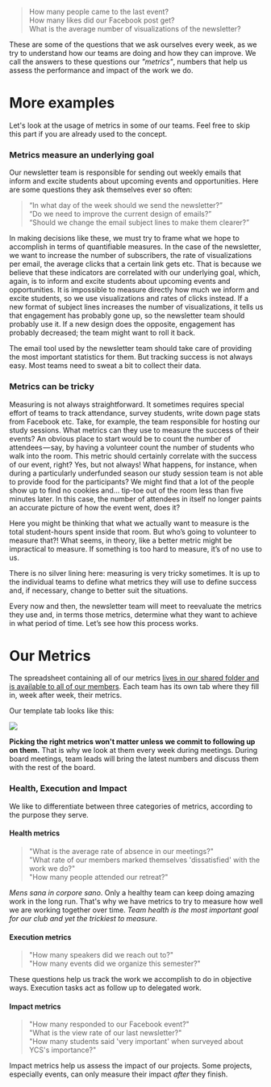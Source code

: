 > How many people came to the last event?  
> How many likes did our Facebook post get?  
> What is the average number of visualizations of the newsletter?

These are some of the questions that we ask ourselves every week, as we try to understand how our teams are doing and how they can improve. We call the answers to these questions our _"metrics"_, numbers that help us assess the performance and impact of the work we do.

# More examples

Let's look at the usage of metrics in some of our teams. Feel free to skip this part if you are already used to the concept.

### Metrics measure an underlying goal

Our newsletter team is responsible for sending out weekly emails that inform and excite students about upcoming events and opportunities. Here are some questions they ask themselves ever so often:

> “In what day of the week should we send the newsletter?”  
> “Do we need to improve the current design of emails?”  
> “Should we change the email subject lines to make them clearer?”  

In making decisions like these, we must try to frame what we hope to accomplish in terms of quantifiable measures. In the case of the newsletter, we want to increase the number of subscribers, the rate of visualizations per email, the average clicks that a certain link gets etc. That is because we believe that these indicators are correlated with our underlying goal, which, again, is to inform and excite students about upcoming events and opportunities. It is impossible to measure directly how much we inform and excite students, so we use visualizations and rates of clicks instead. If a new format of subject lines increases the number of visualizations, it tells us that engagement has probably gone up, so the newsletter team should probably use it. If a new design does the opposite, engagement has probably decreased; the team might want to roll it back.

The email tool used by the newsletter team should take care of providing the most important statistics for them. But tracking success is not always easy. Most teams need to sweat a bit to collect their data.

### Metrics can be tricky

Measuring is not always straightforward. It sometimes requires special effort of teams to track attendance, survey students, write down page stats from Facebook etc. Take, for example, the team responsible for hosting our study sessions. What metrics can they use to measure the success of their events? An obvious place to start would be to count the number of attendees — say, by having a volunteer count the number of students who walk into the room. This metric should certainly correlate with the success of our event, right? Yes, but not always! What happens, for instance, when during a particularly underfunded season our study session team is not able to provide food for the participants? We might find that a lot of the people show up to find no cookies and… tip-toe out of the room less than five minutes later. In this case, the number of attendees in itself no longer paints an accurate picture of how the event went, does it?

Here you might be thinking that what we actually want to measure is the total student-hours spent inside that room. But who’s going to volunteer to measure that?! What seems, in theory, like a better metric might be impractical to measure. If something is too hard to measure, it’s of no use to us.

There is no silver lining here: measuring is very tricky sometimes. It is up to the individual teams to define what metrics they will use to define success and, if necessary, change to better suit the situations.

Every now and then, the newsletter team will meet to reevaluate the metrics they use and, in terms those metrics, determine what they want to achieve in what period of time. Let’s see how this process works.

# Our Metrics

The spreadsheet containing all of our metrics [lives in our shared folder and is available to all of our members](https://docs.google.com/spreadsheets/d/1BLYrQrd-UTvufIzzDQ3Dmyy7skhIQh9CD8W_69eHE_M/edit). Each team has its own tab where they fill in, week after week, their metrics.

Our template tab looks like this:

![](http://i.imgur.com/JZG89ZP.png?1)

__Picking the right metrics won't matter unless we commit to following up on them.__ That is why we look at them every week during meetings. During board meetings, team leads will bring the latest numbers and discuss them with the rest of the board.

### Health, Execution and Impact

We like to differentiate between three categories of metrics, according to the purpose they serve.

#### Health metrics

> "What is the average rate of absence in our meetings?"  
> "What rate of our members marked themselves 'dissatisfied' with the work we do?"  
> "How many people attended our retreat?"

_Mens sana in corpore sano_. Only a healthy team can keep doing amazing work in the long run. That's why we have metrics to try to measure how well we are working together over time. _Team health is the most important goal for our club and yet the trickiest to measure._

#### Execution metrics

> "How many speakers did we reach out to?"  
> "How many events did we organize this semester?"  

These questions help us track the work we accomplish to do in objective ways. Execution tasks act as follow up to delegated work.

#### Impact metrics

> "How many responded to our Facebook event?"  
> "What is the view rate of our last newsletter?"  
> "How many students said 'very important' when surveyed about YCS's importance?"

Impact metrics help us assess the impact of our projects. Some projects, especially events, can only measure their impact _after_ they finish.
